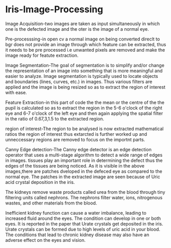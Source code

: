 # Iris-Image-Processing
Image Acquisition-two images are taken as input simultaneously
in which one is the defected image and the oter is the image of
a normal eye.

Pre-processsing-in open cv  a normal image on  being converted direclt
to bgr does not provide an image through which feature can be extracted,
thus it needs to be pre processed i.e   unwanted pixels
 are removed and make the image ready for featute extraction.

Image Segmentation-The goal of segmentation is to simplify and/or 
change the representation of an image into something that is 
more meaningful and easier to analyze.
 Image segmentation is typically used to locate objects and boundaries 
(lines, curves, etc.) in images. Thus various filters are applied and the image 
is being resized so as to extract the region of interest with ease.

Feature Extraction-in this part of code the the mean or the centre of the 
the pupil is calculated so as to extract the region in the 5-6 o'clock of the 
right eye and 6-7 o'clock of the left eye and then again applying 
the spatial filter in the ratio of 0.67,3,1.5 to the extracted region.

region of interest-The  region to be analysed is now extracted mathematical 
ratios 
the region of interest thus extarcted is further worked up and unneccessary 
regions are removed to focus on the importnt parts.

Canny Edge detection-The Canny edge detector is an edge detection operator that 
uses a multi-stage algorithm to detect a wide range of edges in images.
tissues play an important role in determining the defect thus the edges of
the tissues are being noticed.
As it is visible in the above images,there are patches dveloped in the defeced eye 
as compared to the normal eye.
The patches in the extracted image are seen because of Uric acid crystal 
deposition in the iris.

The kidneys remove waste products called urea from the blood through tiny 
filtering units called nephrons. The nephrons filter water, ions, 
nitrogenous wastes, and other materials from the blood.

Inefficient kidney function can cause a water imbalance, leading to 
increased fluid around the eyes. The condition can develop in one or both eyes. 
It is reported in the paper that Urate crystals get deposited in the iris.
Urate crystals can be formed due to high levels of uric acid in your blood.
The conditions that lead to chronic kidney disease may also have an 
adverse effect on the eyes and vision.
  
